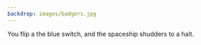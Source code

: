 ```yaml
---
backdrop: images/badgers.jpg
---
```


You flip a the blue switch, and the spaceship shudders to a halt.